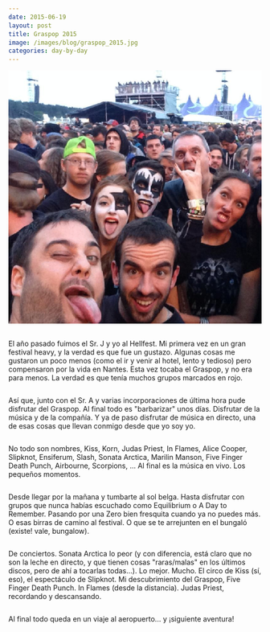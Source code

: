 ```yaml
---
date: 2015-06-19
layout: post
title: Graspop 2015
image: /images/blog/graspop_2015.jpg
categories: day-by-day
---
```

[![Graspop Metal Meeting 2015 - Miky - Miguel](/images/blog/graspop_2015.jpg)](/images/blog/graspop_2015.jpg)
<pre></pre>
El año pasado fuimos el Sr. J y yo al Hellfest. Mi primera vez en un gran festival heavy, y la verdad es que fue un gustazo. Algunas cosas me gustaron un poco menos (como el ir y venir al hotel, lento y tedioso) pero compensaron por la vida en Nantes. Esta vez tocaba el Graspop, y no era para menos. La verdad es que tenía muchos grupos marcados en rojo.
<pre></pre>
Así que, junto con el Sr. A y varias incorporaciones de última hora pude disfrutar del Graspop. Al final todo es "barbarizar" unos días. Disfrutar de la música y de la compañía. Y ya de paso disfrutar de música en directo, una de esas cosas que llevan conmigo desde que yo soy yo.
<pre></pre>
No todo son nombres, Kiss, Korn, Judas Priest, In Flames, Alice Cooper, Slipknot, Ensiferum, Slash, Sonata Arctica, Marilin Manson, Five Finger Death Punch, Airbourne, Scorpions, ... Al final es la música en vivo. Los pequeños momentos.
<pre></pre>
Desde llegar por la mañana y tumbarte al sol belga. Hasta disfrutar con grupos que nunca habías escuchado como Equilibrium o A Day to Remember. Pasando por una Zero bien fresquita cuando ya no puedes más. O esas birras de camino al festival. O que se te arrejunten en el bungaló (existe! vale, bungalow).
<pre></pre>
De conciertos. Sonata Arctica lo peor (y con diferencia, está claro que no son la leche en directo, y que tienen cosas "raras/malas" en los últimos discos, pero de ahí a tocarlas todas...). Lo mejor. Mucho. El circo de Kiss (sí, eso), el espectáculo de Slipknot. Mi descubrimiento del Graspop, Five Finger Death Punch. In Flames (desde la distancia). Judas Priest, recordando y descansando.
<pre></pre>
Al final todo queda en un viaje al aeropuerto... y ¡siguiente aventura!
